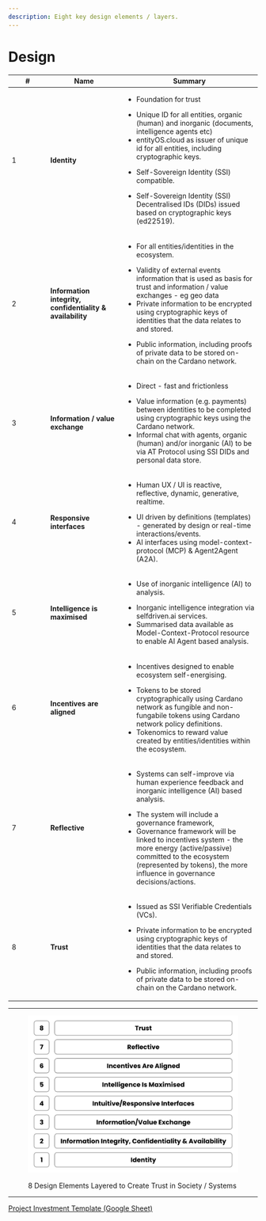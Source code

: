 ```yaml
---
description: Eight key design elements / layers.
---
```


# Design

<table><thead><tr><th width="64">#</th><th width="136">Name</th><th>Summary</th></tr></thead><tbody><tr><td>1</td><td><strong>Identity</strong></td><td><ul><li>Foundation for trust</li></ul><ul><li>Unique ID for all entities, organic (human) and inorganic (documents, intelligence agents etc)</li><li>entityOS.cloud as issuer of unique id for all entities, including cryptographic keys.</li></ul><ul><li>Self-Sovereign Identity (SSI) compatible.</li></ul><ul><li>Self-Sovereign Identity (SSI) Decentralised IDs (DIDs) issued based on cryptographic keys (ed22519).</li></ul></td></tr><tr><td>2</td><td><strong>Information integrity, confidentiality &#x26; availability</strong></td><td><ul><li>For all entities/identities in the ecosystem.</li></ul><ul><li>Validity of external events information that is used as basis for trust and information / value exchanges - eg geo data</li><li>Private information to be encrypted using cryptographic keys of identities that the data relates to and stored.</li></ul><ul><li>Public information, including proofs of private data to be stored on-chain on the Cardano network.</li></ul></td></tr><tr><td>3</td><td><strong>Information / value exchange</strong></td><td><ul><li>Direct - fast and frictionless</li></ul><ul><li>Value information (e.g. payments) between identities to be completed using cryptographic keys using the Cardano network.</li><li>Informal chat with agents, organic (human) and/or inorganic (AI) to be via AT Protocol using SSI DIDs and personal data store.</li></ul></td></tr><tr><td>4</td><td><strong>Responsive interfaces</strong></td><td><ul><li>Human UX / UI is reactive, reflective, dynamic, generative, realtime.</li></ul><ul><li>UI driven by definitions (templates) - generated by design or real-time interactions/events.</li><li>AI interfaces using model-context-protocol (MCP) &#x26; Agent2Agent (A2A).</li></ul></td></tr><tr><td>5</td><td><strong>Intelligence is maximised</strong></td><td><ul><li>Use of inorganic intelligence (AI) to analysis.</li></ul><ul><li>Inorganic intelligence integration via selfdriven.ai services.</li><li>Summarised data available as Model-Context-Protocol resource to enable AI Agent based analysis.</li></ul></td></tr><tr><td>6</td><td><strong>Incentives are aligned</strong></td><td><ul><li>Incentives designed to enable ecosystem self-energising.</li></ul><ul><li>Tokens to be stored cryptographically using Cardano network as fungible and non-fungabile tokens using Cardano network policy definitions.</li><li>Tokenomics to reward value created by entities/identities within the ecosystem.</li></ul></td></tr><tr><td>7</td><td><strong>Reflective</strong></td><td><ul><li>Systems can self-improve via human experience feedback and inorganic intelligence (AI) based analysis.</li></ul><ul><li>The system will include a governance framework,</li><li>Governance framework will be linked to incentives system - the more energy (active/passive) committed to the ecosystem (represented by tokens), the more influence in governance decisions/actions.</li></ul></td></tr><tr><td>8</td><td><strong>Trust</strong></td><td><ul><li>Issued as SSI Verifiable Credentials (VCs).</li></ul><ul><li>Private information to be encrypted using cryptographic keys of identities that the data relates to and stored.</li></ul><ul><li>Public information, including proofs of private data to be stored on-chain on the Cardano network.</li></ul></td></tr></tbody></table>

***

<figure><img src="../.gitbook/assets/selfdriven 8 Key Design Steps.png" alt=""><figcaption><p>8 Design Elements Layered to Create Trust in Society / Systems</p></figcaption></figure>

***

[Project Investment Template (Google Sheet)](https://docs.google.com/spreadsheets/d/1EK5rjuhaUNilZJy2BymAJuczODP1cNX0X3HDTRLCf6w)
